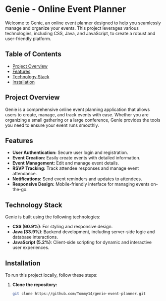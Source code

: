 # Genie - Online Event Planner

Welcome to Genie, an online event planner designed to help you seamlessly manage and organize your events. This project leverages various technologies, including CSS, Java, and JavaScript, to create a robust and user-friendly platform.

## Table of Contents

- [Project Overview](#project-overview)
- [Features](#features)
- [Technology Stack](#technology-stack)
- [Installation](#installation)


## Project Overview

Genie is a comprehensive online event planning application that allows users to create, manage, and track events with ease. Whether you are organizing a small gathering or a large conference, Genie provides the tools you need to ensure your event runs smoothly.

## Features

- **User Authentication:** Secure user login and registration.
- **Event Creation:** Easily create events with detailed information.
- **Event Management:** Edit and manage event details.
- **RSVP Tracking:** Track attendee responses and manage event attendance.
- **Notifications:** Send event reminders and updates to attendees.
- **Responsive Design:** Mobile-friendly interface for managing events on-the-go.

## Technology Stack

Genie is built using the following technologies:

- **CSS (60.9%)**: For styling and responsive design.
- **Java (33.9%)**: Backend development, including server-side logic and database interactions.
- **JavaScript (5.2%)**: Client-side scripting for dynamic and interactive user experiences.

## Installation

To run this project locally, follow these steps:

1. **Clone the repository:**

   ```bash
   git clone https://github.com/Tommy14/genie-event-planner.git
